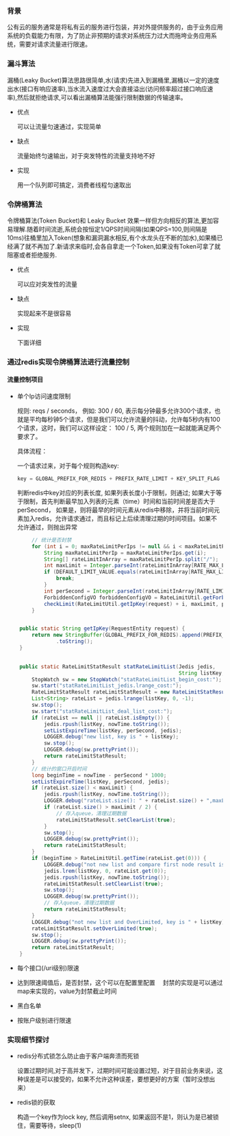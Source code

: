 <!--
author: checkking
date: 2017-05-01
title: 接口流量控制
tags: 系统设计
category: 系统设计
status: publish
summary: ratelimit常用方案，漏斗算法以及令牌桶算法
-->
### 背景
公有云的服务通常是将私有云的服务进行包装，并对外提供服务的，由于业务应用系统的负载能力有限，为了防止非预期的请求对系统压力过大而拖垮业务应用系统，需要对请求流量进行限速。

### 漏斗算法
漏桶(Leaky Bucket)算法思路很简单,水(请求)先进入到漏桶里,漏桶以一定的速度出水(接口有响应速率),当水流入速度过大会直接溢出(访问频率超过接口响应速率),然后就拒绝请求,可以看出漏桶算法能强行限制数据的传输速率。

- 优点
  
  可以让流量匀速通过，实现简单
  
- 缺点

  流量始终匀速输出，对于突发特性的流量支持地不好
  
- 实现
  
  用一个队列即可搞定，消费者线程匀速取出
  
### 令牌桶算法

令牌桶算法(Token Bucket)和 Leaky Bucket 效果一样但方向相反的算法,更加容易理解.随着时间流逝,系统会按恒定1/QPS时间间隔(如果QPS=100,则间隔是10ms)往桶里加入Token(想象和漏洞漏水相反,有个水龙头在不断的加水),如果桶已经满了就不再加了.新请求来临时,会各自拿走一个Token,如果没有Token可拿了就阻塞或者拒绝服务.

- 优点

  可以应对突发性的流量
  
- 缺点

  实现起来不是很容易
  
- 实现
  
  下面详细
  
### 通过redis实现令牌桶算法进行流量控制

#### 流量控制项目

- 单个Ip访问速度限制
  
  规则: reqs / seconds， 例如: 300 / 60, 表示每分钟最多允许300个请求，也就是平均每秒钟5个请求，但是我们可以允许流量的抖动，允许每5秒内有100个请求，这时，我们可以这样设定： 100 / 5, 两个规则加在一起就能满足两个要求了。
  
  具体流程：
  
  一个请求过来，对于每个规则构造key:
  ```java
  key = GLOBAL_PREFIX_FOR_REDIS + PREFIX_RATE_LIMIT + KEY_SPLIT_FLAG + request.getClientIp() + i;
  ```
     
     判断redis中key对应的列表长度, 如果列表长度小于限制，则通过; 如果大于等于限制，首先判断最早加入列表的元素（time）时间和当前时间差是否大于perSecond， 如果是，则将最早的时间元素从redis中移除，并将当前时间元素加入redis，允许请求通过，而且标记上后续清理过期的时间项目。如果不允许通过，则抛出异常
```java
        // 统计是否封禁
        for (int i = 0; maxRateLimitPerIps != null && i < maxRateLimitPerIps.size(); i++) {
            String maxRateLimitPerIp = maxRateLimitPerIps.get(i);
            String[] rateLimitInArray = maxRateLimitPerIp.split("/");
            int maxLimit = Integer.parseInt(rateLimitInArray[RATE_MAX_LIMITED_INDEX]);
            if (DEFAULT_LIMIT_VALUE.equals(rateLimitInArray[RATE_MAX_LIMITED_INDEX])) {
                break;
            }
            int perSecond = Integer.parseInt(rateLimitInArray[RATE_LIMITED_STAT_SECOND_INDEX]);
            ForbiddenConfigVO forbiddenConfigVO = RateLimitUtil.getForbiddenConfig(rateLimitInArray, nowTime);
            checkLimit(RateLimitUtil.getIpKey(request) + i, maxLimit, perSecond, nowTime, forbiddenConfigVO);
        }


    public static String getIpKey(RequestEntity request) {
        return new StringBuffer(GLOBAL_PREFIX_FOR_REDIS).append(PREFIX_RATE_LIMIT).append(KEY_SPLIT_FLAG).append(request.getClientIp()).append(KEY_SPLIT_FLAG)
                .toString();
    }
    
```

```java
    public static RateLimitStatResult statRateLimitList(Jedis jedis,
                                                        String listKey, Long nowTime, int perSecond, int maxLimit) {
        StopWatch sw = new StopWatch("statRateLimitList_begin_cost:"); // 增加时间监控日志
        sw.start("statRateLimitList_jedis.lrange_cost:");
        RateLimitStatResult rateLimitStatResult = new RateLimitStatResult();
        List<String> rateList = jedis.lrange(listKey, 0, -1);
        sw.stop();
        sw.start("statRateLimitList_deal_list_cost:");
        if (rateList == null || rateList.isEmpty()) {
            jedis.rpush(listKey, nowTime.toString());
            setListExpireTime(listKey, perSecond, jedis);
            LOGGER.debug("new list, key is " + listKey);
            sw.stop();
            LOGGER.debug(sw.prettyPrint());
            return rateLimitStatResult;
        }
        // 统计的窗口开启时间
        long beginTime = nowTime - perSecond * 1000;
        setListExpireTime(listKey, perSecond, jedis);
        if (rateList.size() < maxLimit) {
            jedis.rpush(listKey, nowTime.toString());
            LOGGER.debug("rateList.size(): " + rateList.size() + ",maxLimit" + maxLimit + ",now is:" + nowTime);
            if (rateList.size() > maxLimit / 2) {
                // 存入queue，清理过期数据
                rateLimitStatResult.setClearList(true);
            }
            sw.stop();
            LOGGER.debug(sw.prettyPrint());
            return rateLimitStatResult;
        }
        if (beginTime > RateLimitUtil.getTime(rateList.get(0))) {
            LOGGER.debug("not new list and compare first node result is delete, key is " + listKey);
            jedis.lrem(listKey, 0, rateList.get(0));
            jedis.rpush(listKey, nowTime.toString());
            rateLimitStatResult.setClearList(true);
            sw.stop();
            LOGGER.debug(sw.prettyPrint());
            // 存入queue，清理过期数据
            return rateLimitStatResult;
        }
        LOGGER.debug("not new list and OverLimited, key is " + listKey);
        rateLimitStatResult.setOverLimited(true);
        sw.stop();
        LOGGER.debug(sw.prettyPrint());
        return rateLimitStatResult;
    }
```

- 每个接口(/uri级别)限速

- 达到限速阈值后，是否封禁，这个可以在配置里配置
　封禁的实现是可以通过map来实现的，value为封禁截止时间

- 黑白名单

- 按账户级别进行限速

### 实现细节探讨
- redis分布式锁怎么防止由于客户端奔溃而死锁
 
  设置过期时间,对于高并发下，过期时间可能设置过短，对于目前业务来说，这种误差是可以接受的，如果不允许这种误差，要想更好的方案（暂时没想出来）
  
- redis锁的获取

  构造一个key作为lock key, 然后调用setnx, 如果返回不是1，则认为是已被锁住，需要等待，sleep(1)


